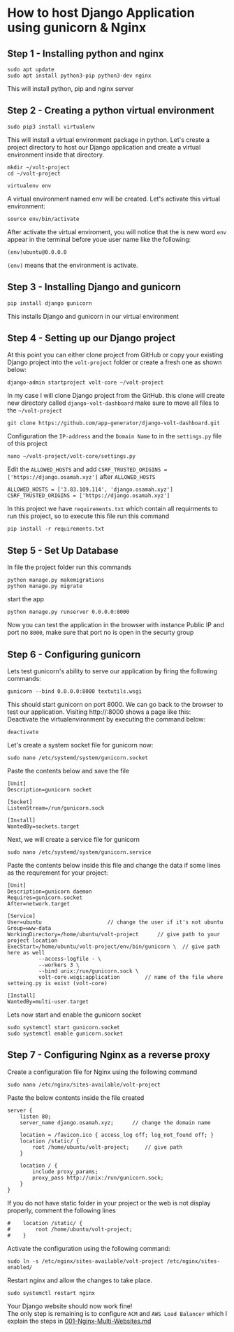 # How to host Django Application using gunicorn & Nginx


## Step 1 - Installing python and nginx
```
sudo apt update
sudo apt install python3-pip python3-dev nginx
```
This will install python, pip and nginx server

## Step 2 - Creating a python virtual environment 
```
sudo pip3 install virtualenv
```
This will install a virtual environment package in python. Let's create a project directory to host our Django application and create a virtual environment inside that directory.
```
mkdir ~/volt-project
cd ~/volt-project
```
```
virtualenv env
```
A virtual environment named env will be created. Let's activate this virtual environment:
```
source env/bin/activate
```
After activate the virtual enviroment, you will notice that the is new word `env` appear in the terminal before youe user name like the following:
```
(env)ubuntu@0.0.0.0
```
`(env)` means that the environment is activate.

## Step 3 - Installing Django and gunicorn
```
pip install django gunicorn
```
This installs Django and gunicorn in our virtual environment

## Step 4 - Setting up our Django project
At this point you can either clone project from GitHub or copy your existing Django project into the `volt-project` folder or create a fresh one as shown below:
```
django-admin startproject volt-core ~/volt-project
```
In my case I will clone Django project from the GitHub. this clone will create new directory called `django-volt-dashboard` make sure to move all files to the `~/volt-project`
```
git clone https://github.com/app-generator/django-volt-dashboard.git
```
Configuration the `IP-address` and the `Domain Name` to in the `settings.py` file of this project
```
nano ~/volt-project/volt-core/settings.py
```
Edit the `ALLOWED_HOSTS` and add `CSRF_TRUSTED_ORIGINS = ['https://django.osamah.xyz']` after `ALLOWED_HOSTS`
```
ALLOWED_HOSTS = ['3.83.109.114', 'django.osamah.xyz']
CSRF_TRUSTED_ORIGINS = ['https://django.osamah.xyz']
```
In this project we have `requirements.txt` which contain all requirments to run this project, so to execute this file run this command
```
pip install -r requirements.txt
```

## Step 5 - Set Up Database
In file the project folder run this commands
```
python manage.py makemigrations
python manage.py migrate
```
start the app
```
python manage.py runserver 0.0.0.0:8000
```
Now you can test the application in the browser with instance Public IP and port no `8000`, make sure that port no is open in the securty group

## Step 6 - Configuring gunicorn
Lets test gunicorn's ability to serve our application by firing the following commands:
```
gunicorn --bind 0.0.0.0:8000 textutils.wsgi
```
This should start gunicorn on port 8000. We can go back to the browser to test our application. Visiting http://<ip-address>:8000 shows a page like this:  
Deactivate the virtualenvironment by executing the command below:
```
deactivate
```
Let's create a system socket file for gunicorn now:
```
sudo nano /etc/systemd/system/gunicorn.socket
```
Paste the contents below and save the file
```
[Unit]
Description=gunicorn socket

[Socket]
ListenStream=/run/gunicorn.sock

[Install]
WantedBy=sockets.target
```
Next, we will create a service file for gunicorn
```
sudo nano /etc/systemd/system/gunicorn.service
```
Paste the contents below inside this file and change the data if some lines as the requrement for your project:
```
[Unit]
Description=gunicorn daemon
Requires=gunicorn.socket
After=network.target

[Service]
User=ubuntu						// change the user if it's not ubuntu
Group=www-data
WorkingDirectory=/home/ubuntu/volt-project		// give path to your project location
ExecStart=/home/ubuntu/volt-project/env/bin/gunicorn \	// give path here as well
          --access-logfile - \
          --workers 3 \
          --bind unix:/run/gunicorn.sock \
          volt-core.wsgi:application		// name of the file where setteing.py is exist (volt-core) 

[Install]
WantedBy=multi-user.target
```
Lets now start and enable the gunicorn socket
```
sudo systemctl start gunicorn.socket
sudo systemctl enable gunicorn.socket
```

## Step 7 - Configuring Nginx as a reverse proxy
Create a configuration file for Nginx using the following command
```
sudo nano /etc/nginx/sites-available/volt-project
```
Paste the below contents inside the file created
```
server {
    listen 80;
    server_name django.osamah.xyz;		// change the domain name

    location = /favicon.ico { access_log off; log_not_found off; }
    location /static/ {
        root /home/ubuntu/volt-project;		// give path
    }

    location / {
        include proxy_params;
        proxy_pass http://unix:/run/gunicorn.sock;
    }
}
```
If you do not have static folder in your project or the web is not display properly, comment the following lines
```
#    location /static/ {
#        root /home/ubuntu/volt-project;         
#    }
```
Activate the configuration using the following command:
```
sudo ln -s /etc/nginx/sites-available/volt-project /etc/nginx/sites-enabled/
```
Restart nginx and allow the changes to take place.
```
sudo systemctl restart nginx
```
Your Django website should now work fine!  
The only step is remaining is to configure `ACM` and `AWS Load Balancer` which I explain the steps in [001-Nginx-Multi-Websites.md](https://github.com/NubeEra-Abad/EmpDailyActivities/blob/Osamah999/Nginx/001-Nginx-Multi-Websites.md)
